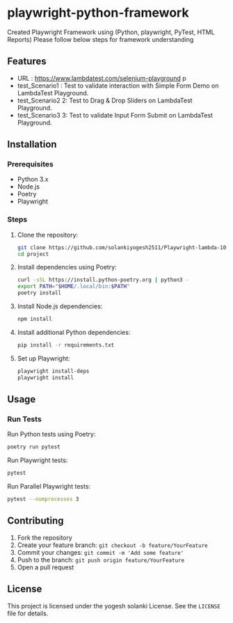 # playwright-python-framework

Created Playwright Framework using (Python, playwright, PyTest, HTML Reports)
Please follow below steps for framework understanding


## Features
- URL :  https://www.lambdatest.com/selenium-playground p
- test_Scenario1 : Test to validate interaction with Simple Form Demo on LambdaTest Playground.
- test_Scenario2 2: Test to Drag & Drop Sliders on LambdaTest Playground.
- test_Scenario3 3: Test to validate Input Form Submit on LambdaTest Playground.

## Installation

### Prerequisites
- Python 3.x
- Node.js
- Poetry
- Playwright

### Steps
1. Clone the repository:
   ```bash
   git clone https://github.com/solankiyogesh2511/Playwright-lambda-101
   cd project
   ```

2. Install dependencies using Poetry:
   ```bash
   curl -sSL https://install.python-poetry.org | python3 -
   export PATH="$HOME/.local/bin:$PATH"
   poetry install
   ```

3. Install Node.js dependencies:
   ```bash
   npm install
   ```

4. Install additional Python dependencies:
   ```bash
   pip install -r requirements.txt
   ```

5. Set up Playwright:
   ```bash
   playwright install-deps
   playwright install
   ```

## Usage

### Run Tests
Run Python tests using Poetry:
```bash
poetry run pytest
```

Run Playwright tests:
```bash
pytest
```
Run Parallel Playwright tests:
```bash
pytest --numprocesses 3
```
## Contributing

1. Fork the repository
2. Create your feature branch: `git checkout -b feature/YourFeature`
3. Commit your changes: `git commit -m 'Add some feature'`
4. Push to the branch: `git push origin feature/YourFeature`
5. Open a pull request

## License

This project is licensed under the yogesh solanki License. See the `LICENSE` file for details.
